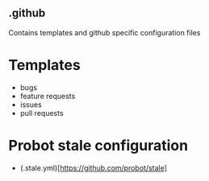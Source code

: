 ## .github

Contains templates and github specific configuration files

# Templates

- bugs
- feature requests
- issues
- pull requests

# Probot stale configuration
- (.stale.yml)[https://github.com/probot/stale]
